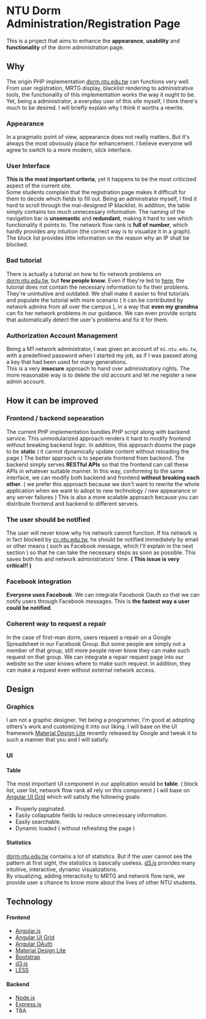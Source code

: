 # NTU Dorm Administration/Registration Page

This is a project that aims to enhance the **appearance**, **usability** and **functionality** of the dorm administration page.

## Why

The origin PHP implementation [dorm.ntu.edu.tw](dorm.ntu.edu.tw) can functions very well.  
From user registration, MRTG display, blacklist rendering to administrative tools, the functionality of this
implementation works the way it ought to be.  Yet, being a administrator, a everyday user of this site myself,
I think there's much to be desired.  I will briefly explain why I think it worths a rewrite. 

### Appearance

In a pragmatic point of view, appearance does not really matters.  But it's always the most obviously place for 
enhancement.  I believe everyone will agree to switch to a more modern, slick interface. 

### User Interface

**This is the most important criteria**, yet it happens to be the most criticized aspect of the current site.  
Some students complain that the registration page makes it difficult for them to decide which fields to fill out.
Being an adminstrator myself, I find it hard to scroll through the mal-designed IP blacklist.  In addition, the
table simply contains too much unnecessary information.  The naming of the navigation bar is **unsemantic** and **redundant**, making it hard to see which functionality it points to.  The network flow rank is **full of number**, which hardly provides any intuition (the correct way is to visualize it in a graph).  The block list provides little information on the reason why an IP shall be blocked.

### Bad tutorial

There is actually a tutorial on how to fix network problems on [dorm.ntu.edu.tw](dorm.ntu.edu.tw), but **few people know**.  Even if they're led to [here](http://dorminfo.cc.ntu.edu.tw/), the tutorial does not contain the necessary information to fix their problems.  They're unintuitive and outdated.  We shall make it easier to find tutorials  and populate the tutorial with more scenario ( it can be contributed by network admins from all over the campus ), in a way that **even my grandma** can fix her network problems in our guidance.
We can even provide scripts that automatically detect the user's problems and fix it for them.

### Authorization Account Management

Being a M1 network administrator, I was given an account of `m1.ntu.edu.tw`, with a predefined password 
when I started my job, as if I was passed along a key that had been used for many generations.  
This is a very **insecure** approach to hand over administratory rights.  The more reasonable way is to delete
the old account and let me register a new admin account.

## How it can be improved

### Frontend / backend sepearation

The current PHP implementation bundles PHP script along with backend service.  This unmodularized approach renders it hard to modify frontend without breaking backend logic.  In addition, this approach dooms the page to be **static** ( it cannot dynamically update content without reloading the page )  The better approach is to seperate frontend from backend.  The backend simply serves **RESTful APIs** so that the frontend can call these APIs in whatever suitable manner.  In this way, conforming to the same interface, we can modify both backend and frontend **without breaking each other**.
( we prefer this approach because we don't want to rewrite the whole application when we want to adopt to new technology / new appearance or any server failures )
This is also a more scalable approach because you can distribute frontend and backend to different servers.

### The user should be notified

The user will never know why his network cannot function.  If his network is in fact blocked by [cc.ntu.edu.tw](cc.ntu.edu.tw), he should be notified immediately by email or other means ( such as Facebook message, which I'll explain in the next section ) so that he can take the necessary steps as soon as possible.  This saves both his and network administrators' time.  **( This issue is very critical!! )**

### Facebook integration

**Everyone uses Facebook**.  We can integrate Facebook Oauth so that we can notify users through Facebook messages.  This is **the fastest way a user could be notified**.


### Coherent way to request a repair 

In the case of first-man dorm, users request a repair on a Google Spreadsheet in our Facebook Group.  But some 
people are simply not a member of that group, still more people never know they can make such request on that group.  We can integrate a repair request page into our website so the user knows where to make such request.  In
addition, they can make a request even without external network access.

## Design

### Graphics

I am not a graphic designer.  Yet being a programmer, I'm good at adopting others's work and customizing it into our liking.
I will base on the UI framework [Material Design Lite](http://www.getmdl.io/) recently released by Google and tweak it to such a manner that you and I will satisfy.

### UI

#### Table

The most important UI component in our application would be **table**.  ( block list, user list, network flow rank all 
rely on this component ) I will base on [Angular UI Grid](http://ui-grid.info/) which
will satisfy the following goals:

- Properly paginated.
- Easily collapsable fields to reduce unnecessary information.
- Easily searchable.
- Dynamic loaded ( without refreshing the page )

#### Statistics

[dorm.ntu.edu.tw](dorm.ntu.edu.tw) contains a lot of statistics.  But if the user cannot see the 
pattern at first sight, the statistics is basically useless.  [d3.js](d3js.org) provides many 
intuitive, interactive, dynamic visualizations.  
By visualizing, adding interactivity to MRTG and network flow rank, we provide user a chance to know more 
about the lives of other NTU students.

## Technology

#### Frontend

- [Angular.js](https://angularjs.org/)
- [Angular UI Grid](ui-grid.info/)
- [Angular OAuth](https://github.com/seegno/angular-oauth2)
- [Material Design Lite](http://getmdl.io/)
- [Bootstrap](getbootstrap.com/)
- [d3.js](d3js.org)
- [LESS](lesscss.org)

#### Backend

- [Node.js](https://nodejs.org/)
- [Express.js](expressjs.com/)
- TBA
